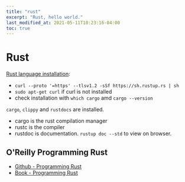 ```yaml
---
title: "rust"
excerpt: "Rust, hello world."
last_modified_at: 2021-05-11T10:23:16-04:00
toc: true
---
```

# Rust
[Rust language installation](https://www.rust-lang.org/tools/install):
- `curl --proto '=https' --tlsv1.2 -sSf https://sh.rustup.rs | sh`
- `sudo apt-get curl` if curl is not installed
- check installation with `which cargo` amd `cargo --version`

`cargo`, `clippy` and `rustdocs` are installed.
- cargo is the rust compilation manager
- rustc is the compiler
- rustdoc is documentation. `rustup doc --std` to view on browser.

## O'Reilly Programming Rust
- [Github - Programming Rust](https://github.com/ProgrammingRust)
- [Book - Programming Rust]()
